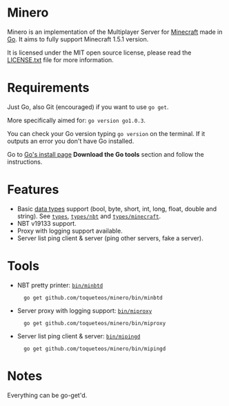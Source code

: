 Minero
======

Minero is an implementation of the Multiplayer Server for [Minecraft](http://minecraft.net) made in [Go](http://golang.org). It aims to fully support Minecraft 1.5.1 version.

It is licensed under the MIT open source license, please read the [LICENSE.txt](https://github.com/toqueteos/minero/blob/master/LICENSE.txt) file for more information.

Requirements
============

Just Go, also Git (encouraged) if you want to use `go get`.

More specifically aimed for: `go version go1.0.3`.

You can check your Go version typing `go version` on the terminal. If it outputs an error you don't have Go installed.

Go to [Go's install page](http://golang.org/doc/install) **Download the Go tools** section and follow the instructions.

Features
========

- Basic [data types](http://wiki.vg/Data_Types) support (bool, byte, short, int, long, float, double and string). See [`types`](https://github.com/toqueteos/minero/blob/master/types), [`types/nbt`](https://github.com/toqueteos/minero/blob/master/types/nbt) and [`types/minecraft`](https://github.com/toqueteos/minero/blob/master/types/minecraft).
- NBT v19133 support.
- Proxy with logging support available.
- Server list ping client & server (ping other servers, fake a server).

Tools
=====
- NBT pretty printer: [`bin/minbtd`](https://github.com/toqueteos/minero/blob/master/bin/minbtd)

        go get github.com/toqueteos/minero/bin/minbtd

- Server proxy with logging support: [`bin/miproxy`](https://github.com/toqueteos/minero/blob/master/bin/miproxy)

        go get github.com/toqueteos/minero/bin/miproxy

- Server list ping client & server: [`bin/mipingd`](https://github.com/toqueteos/minero/blob/master/bin/mipingd)

        go get github.com/toqueteos/minero/bin/mipingd

Notes
=====

Everything can be go-get'd.
